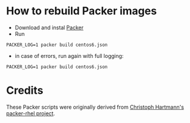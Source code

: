 # How to rebuild Packer images

 - Download and instal [Packer](https://www.packer.io/downloads.html)
 - Run
 ```
 PACKER_LOG=1 packer build centos6.json
 ```
 - in case of errors, run again with full logging:
 ```
 PACKER_LOG=1 packer build centos6.json
 ```

# Credits

These Packer scripts were originally derived from [Christoph Hartmann's packer-rhel project](https://github.com/TelekomLabs/packer-rhel).
